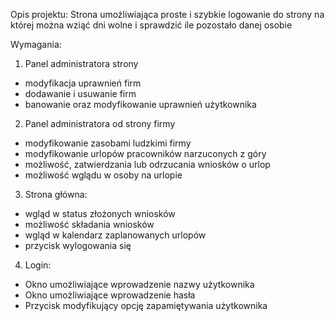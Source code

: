 Opis projektu: Strona umożliwiająca proste i szybkie logowanie do strony na której można wziąć dni wolne i sprawdzić ile pozostało danej osobie

Wymagania:
1. Panel administratora strony
- modyfikacja uprawnień firm
- dodawanie i usuwanie firm
- banowanie oraz modyfikowanie uprawnień użytkownika

2. Panel administratora od strony firmy
- modyfikowanie zasobami ludzkimi firmy
- modyfikowanie urlopów pracowników narzuconych z góry 
- możliwość, zatwierdzania lub odrzucania wniosków o urlop
- możliwość wglądu w osoby na urlopie

3. Strona główna:
- wgląd w status złożonych wniosków
- możliwość składania wniosków
- wgląd w kalendarz zaplanowanych urlopów
- przycisk wylogowania się

4. Login:
- Okno umożliwiające wprowadzenie nazwy użytkownika
- Okno umożliwiające wprowadzenie hasła
- Przycisk modyfikujący opcję zapamiętywania użytkownika
